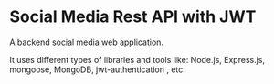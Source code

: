 # Social Media Rest API with JWT

A backend social media web application.

It uses different types of libraries and tools like: Node.js, Express.js, mongoose, MongoDB, jwt-authentication , etc.


